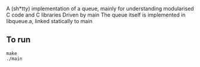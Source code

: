 A (sh*tty) implementation of a queue, mainly for understanding modularised C code and C libraries
Driven by main
The queue itself is implemented in libqueue.a, linked statically to main

## To run
`make`  
`./main`
